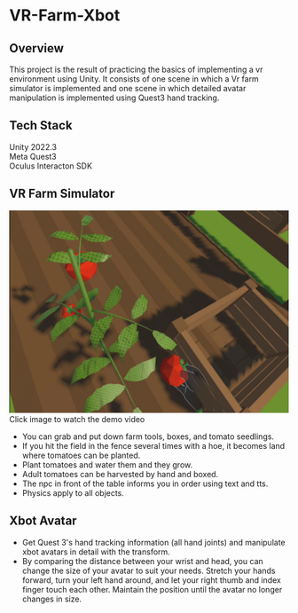# VR-Farm-Xbot

## Overview
This project is the result of practicing the basics of implementing a vr environment using Unity.
It consists of one scene in which a Vr farm simulator is implemented and one scene in which detailed avatar manipulation is implemented using Quest3 hand tracking.

## Tech Stack
Unity 2022.3  
Meta Quest3  
Oculus Interacton SDK  

## VR Farm Simulator
[![VR Farm Simulator Demo](./vrfarm.png)](https://youtube.com/shorts/Pu3dNH1f1B8)  
Click image to watch the demo video  
- You can grab and put down farm tools, boxes, and tomato seedlings.
- If you hit the field in the fence several times with a hoe, it becomes land where tomatoes can be planted.
- Plant tomatoes and water them and they grow.
- Adult tomatoes can be harvested by hand and boxed.
- The npc in front of the table informs you in order using text and tts.
- Physics apply to all objects.

## Xbot Avatar
- Get Quest 3's hand tracking information (all hand joints) and manipulate xbot avatars in detail with the transform.
- By comparing the distance between your wrist and head, you can change the size of your avatar to suit your needs. Stretch your hands forward, turn your left hand around, and let your right thumb and index finger touch each other. Maintain the position until the avatar no longer changes in size.


